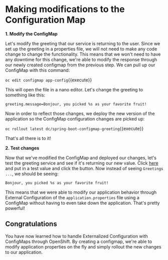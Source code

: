 # Making modifications to the Configuration Map

**1. Modify the ConfigMap**

Let's modify the greeting that our service is returning to the user. Since we set up the greeting in a properties file, we will not need to make any code change to change the functionality. This means that we won't need to have any downtime for this change, we're able to modify the response through our newly created configmap from the previous step. We can pull up our ConfigMap with this command:

``oc edit configmap app-config``{{execute}}

This will open the file in a nano editor. Let's change the greeting to something like this:

`greeting.message=Bonjour, you picked %s as your favorite fruit!`

Now in order to reflect those changes, we deploy the new version of the application so the ConfigMap configuration changes are picked up:

``oc rollout latest dc/spring-boot-configmap-greeting``{{execute}}

That's all there is to it!

**2. Test changes**

Now that we've modified the ConfigMap and deployed our changes, let's test the greeting service and see if it's returning our new value.
Click [here](http://spring-boot-configmap-greeting-dev.[[HOST_SUBDOMAIN]]-80-[[KATACODA_HOST]].environments.katacoda.com/) and put in a test value and click the button. Now instead of seeing `Greetings ...`, we should be seeing:

`Bonjour, you picked %s as your favorite fruit!`

<!-- `Bonjour <name>...`! 

![Bonjour Message](../../assets/middleware/rhoar-microservices/bonjour-message-minier.png) -->

This means that we were able to modify our application behavior through External Configuration of the `application.properties` file using a ConfigMap without having to even take down the application. That's pretty powerful!

## Congratulations

You have now learned how to handle Externalized Configuration with ConfigMaps through OpenShift. By creating a configmap, we're able to modify application properties on the fly and simply rollout the new changes to our application.